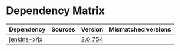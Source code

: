 # Dependency Matrix

Dependency | Sources | Version | Mismatched versions
---------- | ------- | ------- | -------------------
[jenkins-x/jx](https://github.com/jenkins-x/jx.git) |  | [2.0.754](https://github.com/jenkins-x/jx/releases/tag/v2.0.754) | 
